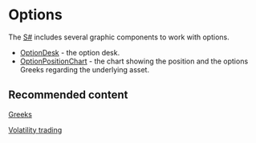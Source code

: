 # Options

The [S\#](../../api.md) includes several graphic components to work with options. 

- [OptionDesk](options/option_desk.md) \- the option desk.
- [OptionPositionChart](options/position_chart.md) \- the chart showing the position and the options Greeks regarding the underlying asset.

## Recommended content

[Greeks](../options/greeks.md)

[Volatility trading](../options/volatility_trading.md)
